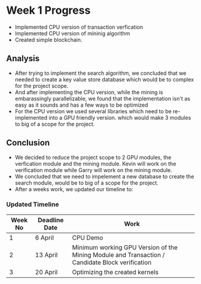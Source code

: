 # Week 1 Progress
- Implemented CPU version of transaction verfication
- Implemented CPU version of mininig algorithm
- Created simple blockchain.
## Analysis
- After trying to implement the search algorithm, we concluded that we needed to create a key value store database which would be to complex for the project scope.
- And after implementing the CPU version, while the mining is embarassingly parallelizable, we found that the implementation isn't as easy as it sounds and has a few ways to be optimized
- For the CPU version we used several libraries which need to be re-implemented into a GPU friendly version. which would make 3 modules to big of a scope for the project.

## Conclusion
- We decided to reduce the project scope to 2 GPU modules, the verfication module and the mining module. Kevin will work on the verification module while Garry will work on the mining module.
- We concluded that we need to impelement a new database to create the search module, would be to big of a scope for the project.
- After a weeks work, we updated our timeline to:
### Updated Timeline
| Week No | Deadline Date | Work                                                                                    |
|---------|---------------|-----------------------------------------------------------------------------------------|
| 1       | 6 April       | CPU Demo                      |
| 2       | 13 April      | Minimum working GPU Version of the Mining Module and Transaction / Candidate Block verification |
| 3       | 20 April      | Optimizing the created kernels              |